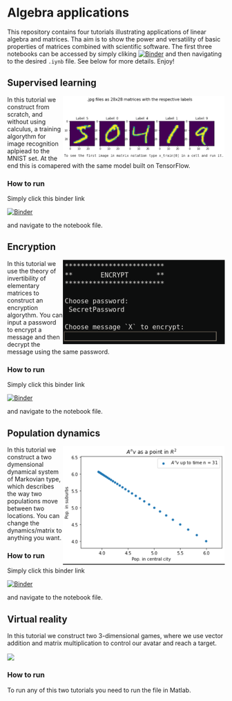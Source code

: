 # Algebra applications

This repository contains four tutorials illustrating applications of linear algebra and matrices. Tha aim is to show the power and versatility of basic properties of matrices combined with scientific software. The first three notebooks can be accessed by simply cliking [![Binder](https://mybinder.org/badge_logo.svg)](https://mybinder.org/v2/gh/ltoniazzi/Algebra_applications/main) and then navigating to the desired `.iynb` file. See below for more details. Enjoy!

## Supervised learning

<img src="https://raw.githubusercontent.com/ltoniazzi/Algebra_applications/main/Virtual_reality/images/ML.png?raw=true)" width="375" align="right" /></a>

In this tutorial we construct from scratch, and without using calculus, a training algorythm for image recognition aplpiead to the MNIST set. At the end this is comapered with the same model built on TensorFlow.

### How to run
Simply click this binder link

[![Binder](https://mybinder.org/badge_logo.svg)](https://mybinder.org/v2/gh/ltoniazzi/Algebra_applications/main)

and navigate to the notebook file.

## Encryption
<img src="https://raw.githubusercontent.com/ltoniazzi/Algebra_applications/main/Virtual_reality/images/encrypt.png?raw=true)" width="375" align="right" /></a>



In this tutorial we use the theory of invertibility of elementary matrices to construct an encryption algorythm. You can input a password to encrypt a message and then decrypt the message using the same password.

### How to run
Simply click this binder link

[![Binder](https://mybinder.org/badge_logo.svg)](https://mybinder.org/v2/gh/ltoniazzi/Algebra_applications/main)

and navigate to the notebook file.


## Population dynamics

<img src="https://raw.githubusercontent.com/ltoniazzi/Algebra_applications/main/Virtual_reality/images/pop_dyn.png?raw=true)" width="375" align="right" /></a>


In this tutorial we construct a two dymensional dynamical system of Markovian type, which describes the way two populations move between two locations. You can change the dynamics/matrix to anything you want.

### How to run
Simply click this binder link

[![Binder](https://mybinder.org/badge_logo.svg)](https://mybinder.org/v2/gh/ltoniazzi/Algebra_applications/main)

and navigate to the notebook file.

## Virtual reality
In this tutorial we construct two 3-dimensional games, where we use vector addition and matrix multiplication to control our avatar and reach a target.

<img src="https://github.com/ltoniazzi/Algebra_applications/tree/main/Virtual_reality/neilba.jpg?raw=true)" width="175" align="center" /></a>
### How to run
To run any of this two tutorials you need to run the file in Matlab.

